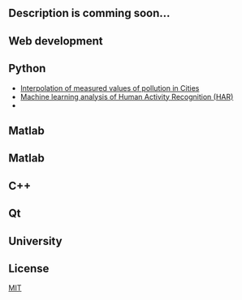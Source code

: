 ## Description is comming soon...

## Web development

## Python
* [Interpolation of measured values of pollution in Cities](https://github.com/ondrej-tucek/city-pollution)
* [Machine learning analysis of Human Activity Recognition (HAR)](https://github.com/ondrej-tucek/Machine-Learning-HAR)
* []() 

## Matlab

## Matlab

## C++

## Qt

## University




## License
 [MIT](/LICENSE)

